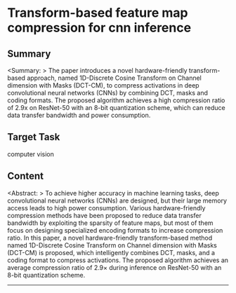 # Transform-based feature map compression for cnn inference

## Summary

<Summary: > The paper introduces a novel hardware-friendly transform-based approach, named 1D-Discrete Cosine Transform on Channel dimension with Masks (DCT-CM), to compress activations in deep convolutional neural networks (CNNs) by combining DCT, masks and coding formats. The proposed algorithm achieves a high compression ratio of 2.9x on ResNet-50 with an 8-bit quantization scheme, which can reduce data transfer bandwidth and power consumption.


## Target Task

computer vision

## Content

<Abstract: > To achieve higher accuracy in machine learning tasks, deep convolutional neural networks (CNNs) are designed, but their large memory access leads to high power consumption. Various hardware-friendly compression methods have been proposed to reduce data transfer bandwidth by exploiting the sparsity of feature maps, but most of them focus on designing specialized encoding formats to increase compression ratio. In this paper, a novel hardware-friendly transform-based method named 1D-Discrete Cosine Transform on Channel dimension with Masks (DCT-CM) is proposed, which intelligently combines DCT, masks, and a coding format to compress activations. The proposed algorithm achieves an average compression ratio of 2.9× during inference on ResNet-50 with an 8-bit quantization scheme.



---


